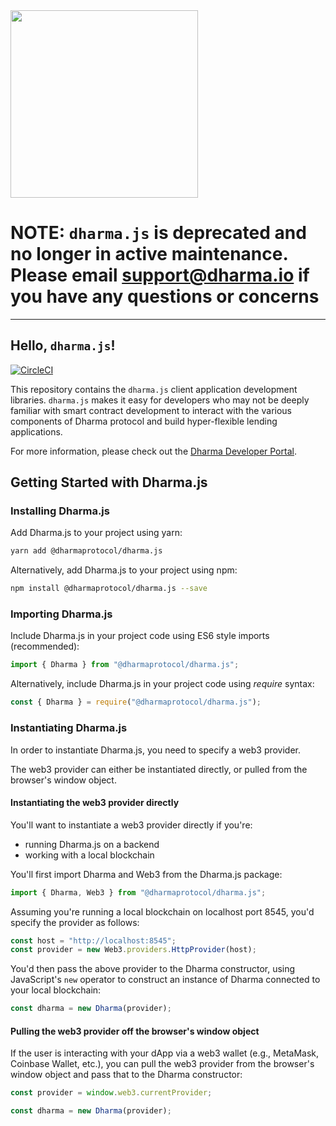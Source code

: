 <img src="https://s3-us-west-2.amazonaws.com/dharma-assets/logo+orange.png"  width=300/>

# NOTE: `dharma.js` is deprecated and no longer in active maintenance.  Please email support@dharma.io if you have any questions or concerns 

------------
## Hello, `dharma.js`!

[![CircleCI](https://circleci.com/gh/dharmaprotocol/dharma.js/tree/master.svg?style=svg)](https://circleci.com/gh/dharmaprotocol/dharma.js/tree/master)

This repository contains the `dharma.js` client application development libraries.  `dharma.js` makes it easy for developers who may not be deeply familiar with smart contract development to interact with the various components of Dharma protocol and build hyper-flexible lending applications.

For more information, please check out the [Dharma Developer Portal](https://developer.dharma.io).

## Getting Started with Dharma.js

### Installing Dharma.js

Add Dharma.js to your project using yarn:

```bash
yarn add @dharmaprotocol/dharma.js
```

Alternatively, add Dharma.js to your project using npm:

```bash
npm install @dharmaprotocol/dharma.js --save
```

### Importing Dharma.js

Include Dharma.js in your project code using ES6 style imports (recommended):

```javascript
import { Dharma } from "@dharmaprotocol/dharma.js";
```

Alternatively, include Dharma.js in your project code using _require_ syntax:

```javascript
const { Dharma } = require("@dharmaprotocol/dharma.js");
```

### Instantiating Dharma.js

In order to instantiate Dharma.js, you need to specify a web3 provider.

The web3 provider can either be instantiated directly, or pulled from the browser's window object.

#### Instantiating the web3 provider directly

You'll want to instantiate a web3 provider directly if you're:

- running Dharma.js on a backend
- working with a local blockchain

You'll first import Dharma and Web3 from the Dharma.js package:

```javascript
import { Dharma, Web3 } from "@dharmaprotocol/dharma.js";
```

Assuming you're running a local blockchain on localhost port 8545, you'd specify the provider as follows:

```javascript
const host = "http://localhost:8545";
const provider = new Web3.providers.HttpProvider(host);
```

You'd then pass the above provider to the Dharma constructor, using JavaScript's `new` operator to construct an instance of Dharma connected to your local blockchain:

```javascript
const dharma = new Dharma(provider);
```

#### Pulling the web3 provider off the browser's window object

If the user is interacting with your dApp via a web3 wallet (e.g., MetaMask, Coinbase Wallet, etc.), you can pull the web3 provider from the browser's window object and pass that to the Dharma constructor:

```javascript
const provider = window.web3.currentProvider;

const dharma = new Dharma(provider);
```

